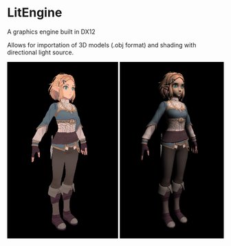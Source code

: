 # LitEngine
A graphics engine built in DX12

Allows for importation of 3D models (.obj format) and shading with directional light source.

![alt text](Image.png?raw=true)

